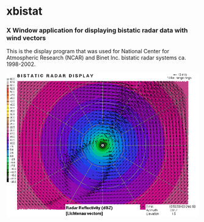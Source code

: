 # xbistat
### X Window application for displaying bistatic radar data with wind vectors

This is the display program that was used for National Center for Atmospheric Research (NCAR) and Binet Inc. bistatic radar systems ca. 1998-2002.

![xbistat](doc/xbistat.png?raw=true "xbistat.png")
